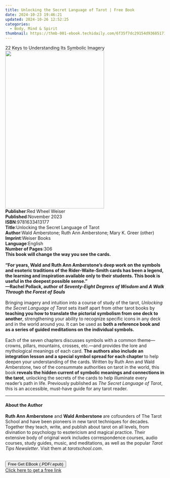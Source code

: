 ```yaml
---
title: Unlocking the Secret Language of Tarot | Free Book
date: 2024-10-23 19:46:21
updated: 2024-10-26 12:52:25
categories:
  - Body, Mind & Spirit
thumbnail: https://thmb-001-ebook.techidaily.com/6f35f7dc29154d93685171120b0ecc9ff0a22c5a5f55024fe33757a2faf9c612.jpg
---
```

<main id="book-container">
  <div class="flex flex-col">
    <div class="book-brief flex-1 py-6 px-4 sm:p-6 md:py-10 md:px-8">
      <!-- brief-->
      <div class="book-brief-main">
        22 Keys to Understanding Its Symbolic Imagery
      </div>
    </div>
    <div
      class="book-meta-info flex-1 grid gap-4 col-start-1 col-end-3 row-start-1 sm:mb-6 sm:grid-cols-4 lg:gap-6 lg:col-start-2 lg:row-end-6 lg:row-span-6 lg:mb-0"
    >
      <div
        class="book-meta-info-left place-content-center mt-4 p-4 text-sm leading-6 col-start-2 col-span-2 dark:text-slate-400"
      >
        <img
          class="w-full h-500 object-cover rounded-lg sm:h-255 sm:col-span-2 lg:col-span-full"
          src="https://img-001-ebook.techidaily.com/1eead170ac7c1299c38b403239e23b8ead15e320b52246eaa66bbe38f2d4557c.jpg"
          alt=""
          width="312"
          height="500"
        />
      </div>
      <div
        class="book-meta-info-right mt-2 col-start-1 row-start-2 col-span-3 self-center"
      >
        <!-- meta data  -->
        <div class="flex flex-col px-4 md:px-8">
          <div class="flex-1">
            <strong>Publisher</strong>:<span class="px-2"
              >Red Wheel Weiser</span
            >
          </div>
          <div class="flex-1">
            <strong>Published</strong>:<span class="px-2">November 2023</span>
          </div>
          <div class="flex-1">
            <strong>ISBN</strong>:<span class="px-2">9781633413177</span>
          </div>
          <div class="flex-1">
            <strong>Title</strong>:<span class="px-2"
              >Unlocking the Secret Language of Tarot</span
            >
          </div>
          <div class="flex-1">
            <strong>Author</strong>:<span class="px-2"
              >Wald Amberstone; Ruth Ann Amberstone; Mary K. Greer (other)</span
            >
          </div>
          <div class="flex-1">
            <strong>Imprint</strong>:<span class="px-2">Weiser Books</span>
          </div>
          <div class="flex-1">
            <strong>Language</strong>:<span class="px-2">English</span>
          </div>
          <div class="flex-1">
            <strong>Number of Pages</strong>:<span class="px-2">306</span>
          </div>
        </div>
      </div>
    </div>
    <div class="book-description flex-1 py-6 px-4 sm:p-6 md:py-10 md:px-8">
      <div class="book-description-main">
        <div accordion-content="" id="description">
          <b
            >This book will change the way you see the cards.<br />
            &nbsp;<br />
            “For years, Wald and Ruth Ann Amberstone’s deep work on the symbols
            and esoteric traditions of the Rider-Waite-Smith cards has been a
            legend, the learning and inspiration available only to their
            students. This book is useful in the deepest possible sense.”<br />
            —Rachel Pollack, author of
            <i>Seventy-Eight Degrees of Wisdom&nbsp;</i>and&nbsp;<i
              >A Walk Through the Forest of Souls</i
            ><br />
            &nbsp;</b
          ><br />
          Bringing imagery and intuition into a course of study of the tarot,
          <i>Unlocking the Secret Language of Tarot </i>sets itself apart from
          other tarot books by<b>
            teaching you how to translate the pictorial symbolism from one deck
            to another</b
          >, strengthening your ability to recognize specific icons in any deck
          and in the world around you. It can be used as
          <b
            >both a reference book and as a series of guided meditations on the
            individual symbols.</b
          ><br />
          &nbsp;<br />
          Each of the seven chapters discusses symbols with a common
          theme—crowns, pillars, mountains, crosses, etc.—and provides the lore
          and mythological meanings of each card.
          <b
            >The authors also include an integration lesson and a special symbol
            spread for each chapter </b
          >to help deepen your understanding of the cards.&nbsp;Written by Ruth
          Ann and Wald Amberstone, two of the consummate authorities on tarot in
          the world, this book<b>
            reveals the hidden current of symbolic meanings and connections in
            the tarot</b
          >, unlocking the secrets of the cards to help illuminate every
          reader’s path in life. Previously published as
          <i>The Secret Language of Tarot</i>, this is an accessible, must-have
          guide for any tarot reader.
        </div>
        <div class="accordion-fader"></div>
      </div>
    </div>
    <div class="book-excerpts flex-1 py-6 px-4 sm:p-6 md:py-10 md:px-8">
      <!-- excerpts-->
      <div class="book-excerpts-main">
        <hr />
        <h4 class="placeholder placeholder-heading">
          <span>About the Author</span>
        </h4>
        <p></p>
        <p>
          <b>Ruth Ann Amberstone</b> and <b>Wald Amberstone </b>are cofounders
          of The Tarot School and have been pioneers in new tarot techniques for
          decades. Together they teach, write, and publish about tarot on all
          levels, from divination to psychology to esotericism and magical
          practice. Their extensive body of original work includes
          correspondence courses, audio courses, study guides, music, and
          meditations, as well as the popular <i>Tarot Tips Newsletter</i>.
          Visit them at <i>tarotschool.com</i>.<br />
          &nbsp;
        </p>
        <p></p>
      </div>
    </div>
    <div
      class="book-about-author flex-1 py-6 px-4 sm:p-6 md:py-10 md:px-8"
    ></div>
    <div class="book-free-get flex-1 py-6 px-4 sm:p-6 md:py-10 md:px-8">
      <button
        id="btn-free-get"
        class="bg-blue-500 hover:bg-blue-700 text-white font-bold py-2 px-4 rounded"
      >
        Free Get EBook (.PDF/.epub)
      </button>
      <div id="countdown-display" class="px-2 text-lg mt-2"></div>
      <a
        id="free-link"
        class="hidden bg-blue-500 hover:bg-blue-700 text-white font-bold py-2 px-4 rounded"
        href="https://www.ebooks.com/en-us/book/210780140/unlocking-the-secret-language-of-tarot/wald-amberstone/"
        target="_blank"
        >Click here to get a free link</a
      >
    </div>
    <script>
      let countdownTime = 0;
      let countdownInterval = null;
      document
        .getElementById('btn-free-get')
        .addEventListener('click', startCountdown);
      function startCountdown() {
        countdownTime = new Date().getTime() + 60000 * 3;
        countdownInterval = setInterval(updateCountdown, 1000);
        document.getElementById('btn-free-get').disabled = true;
        document
          .getElementById('btn-free-get')
          .classList.add('bg-gray-500', 'cursor-not-allowed');
      }
      function updateCountdown() {
        let currentTime = new Date().getTime();
        let timeLeft = countdownTime - currentTime;
        let secondsLeft = Math.floor(timeLeft / 1000);
        document.getElementById('countdown-display').innerHTML =
          `Remaining time: ${secondsLeft} seconds.`;
        if (secondsLeft <= 0) {
          clearInterval(countdownInterval);
          document.getElementById('btn-free-get').classList.add('hidden');
          document.getElementById('free-link').classList.remove('hidden');
          document.getElementById('countdown-display').innerHTML = '';
        }
      }
    </script>
  </div>
</main>
